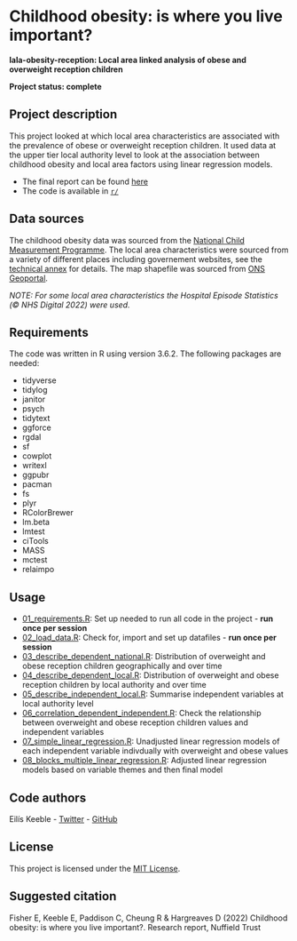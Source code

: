 # Childhood obesity: is where you live important?

<b>lala-obesity-reception: Local area linked analysis of obese and overweight reception children</b>

<b>Project status: complete</b>

## Project description
This project looked at which local area characteristics are associated with the prevalence of obese or overweight reception children. It used data at the upper tier local authority level to look at the association between childhood obesity and local area factors using linear regression models. 

* The final report can be found [here](https://www.nuffieldtrust.org.uk/research/childhood-obesity-is-where-you-live-important) 
* The code is available in [`r/`](https://github.com/NuffieldTrust/lala-obesity-reception/tree/main/r)

## Data sources

The childhood obesity data was sourced from the [National Child Measurement Programme](https://digital.nhs.uk/data-and-information/publications/statistical/national-child-measurement-programme).
The local area characteristics were sourced from a variety of different places including governement websites, see the [technical annex](https://www.nuffieldtrust.org.uk/research/childhood-obesity-is-where-you-live-important) for details. 
The map shapefile was sourced from [ONS Geoportal](https://geoportal.statistics.gov.uk/maps/counties-and-unitary-authorities-december-2017-ew-bfe).

<i>NOTE: For some local area characteristics the Hospital Episode Statistics (© NHS Digital 2022) were used.</i>

## Requirements
The code was written in R using version 3.6.2. The following packages are needed:
* tidyverse
* tidylog
* janitor
* psych
* tidytext
* ggforce 
* rgdal
* sf
* cowplot
* writexl
* ggpubr
* pacman
* fs
* plyr
* RColorBrewer
* lm.beta
* lmtest
* ciTools
* MASS
* mctest
* relaimpo

## Usage
* [01_requirements.R](https://github.com/NuffieldTrust/lala-obesity-reception/blob/main/r/01_requirements.R): Set up needed to run all code in the project - <b>run once per session</b>
* [02_load_data.R](https://github.com/NuffieldTrust/lala-obesity-reception/blob/main/r/02_load_data.R): Check for, import and set up datafiles - <b>run once per session</b>
* [03_describe_dependent_national.R](https://github.com/NuffieldTrust/lala-obesity-reception/blob/main/r/03_describe_dependent_national.R): Distribution of overweight and obese reception children geographically and over time
* [04_describe_dependent_local.R](https://github.com/NuffieldTrust/lala-obesity-reception/blob/main/r/04_describe_dependent_local.R): Distribution of overweight and obese reception children by local authority and over time
* [05_describe_independent_local.R](https://github.com/NuffieldTrust/lala-obesity-reception/blob/main/r/05_describe_independent_local.R): Summarise independent variables at local authority level
* [06_correlation_dependent_independent.R](https://github.com/NuffieldTrust/lala-obesity-reception/blob/main/r/06_correlation_dependent_independent.R): Check the relationship between overweight and obese reception children values and independent variables
* [07_simple_linear_regression.R](https://github.com/NuffieldTrust/lala-obesity-reception/blob/main/r/07_simple_linear_regression.R): Unadjusted linear regression models of each independent variable indivdually with overweight and obese values
* [08_blocks_multiple_linear_regression.R](https://github.com/NuffieldTrust/lala-obesity-reception/blob/main/r/08_blocks_multiple_linear_regression.R): Adjusted linear regression models based on variable themes and then final model

## Code authors
Eilís Keeble - [Twitter](https://twitter.com/eiliskeeble) - [GitHub](https://github.com/eiliskeeble)

## License
This project is licensed under the [MIT License](https://github.com/NuffieldTrust/lala-obesity-reception/blob/main/LICENSE).

## Suggested citation
Fisher E, Keeble E, Paddison C, Cheung R & Hargreaves D (2022) Childhood obesity: is where you live important?. Research report, Nuffield Trust
